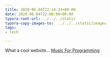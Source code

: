 ```yaml
---
title: 2020-06-04T22:14:24+00:00
date: 2020-06-04T22:00:00+00:00
typora-root-url: ../../../static
typora-copy-images-to:  ../../../static/images
tags:
- tech

---
```

What a cool website... [Music For Programming](http://musicforprogramming.net/?one "Music For Programming")
